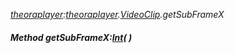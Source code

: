 _[theoraplayer](../../modules/theoraplayer/theoraplayer-module.md):[theoraplayer](../../modules/theoraplayer/theoraplayer-module.md).[VideoClip](../../modules/theoraplayer/theoraplayer-videoclip.md).getSubFrameX_
##### Method getSubFrameX:[Int](../../modules/wonkey/wonkey-types-int.md)(  )
